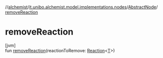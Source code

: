 //[alchemist](../../../index.md)/[it.unibo.alchemist.model.implementations.nodes](../index.md)/[AbstractNode](index.md)/[removeReaction](remove-reaction.md)

# removeReaction

[jvm]\
fun [removeReaction](remove-reaction.md)(reactionToRemove: [Reaction](../../it.unibo.alchemist.model.interfaces/-reaction/index.md)<[T](../../it.unibo.alchemist/-supported-incarnations/get.md)>)
